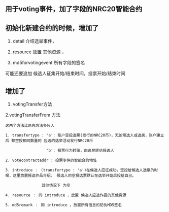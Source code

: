 ## 用于voting事件，加了字段的NRC20智能合约

## 初始化新建合约的时候，增加了 

 1. detail 介绍选举事件，
 
 2. resource 放置 其他资源 ，
 
 3. md5forvotingevent 所有字段的签名
 
 可能还要追加 候选人征集开始/结束时间，投票开始/结束时间

## 增加了

  1. votingTransfer方法
 
   2.votingTransferFrom 方法
  
 
    这两个方法比原先方法多传入 
    
    1. transfertype : 'a': 账户空投选票(发行的NRC20币)，无论候选人或选民，账户建立后 都空投相同数量的 应选的选举活动发行NRC20币
    
                      'b': 投票行为转账，由选民转给候选人
                      
    2. votecontractaddr : 投票事件的智能合约地址
    
    3. introduce ： (transfertype : 'a')在候选人应征成功，空投给候选人选票的时候，这里放置候选作品介绍。 候选人的空投选票默认在选举开始后投给自己。
    
                    其他情况下 为空
              
    4. resource ： 同 introduce ，放置 候选人应选作品的其他资源
    
    5. md5remark ： 同 introduce ，放置所有信息的防伪MD5签名
    
    
